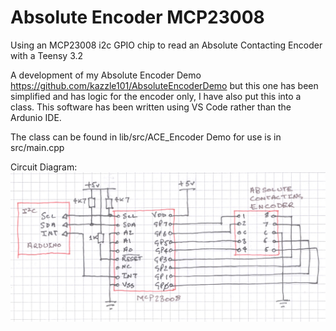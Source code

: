 # Absolute Encoder MCP23008
Using an MCP23008 i2c GPIO chip to read an Absolute Contacting Encoder with a Teensy 3.2

A development of my Absolute Encoder Demo https://github.com/kazzle101/AbsoluteEncoderDemo but this one has been simplified and has logic for the encoder only, I have also put this into a class. This software has been written using VS Code rather than the Ardunio IDE.

The class can be found in lib/src/ACE_Encoder
Demo for use is in src/main.cpp

Circuit Diagram:
<img src="https://github.com/kazzle101/AbsoluteEncoderMCP23008/raw/master/mcp23008_ace_encoder.jpg" />

